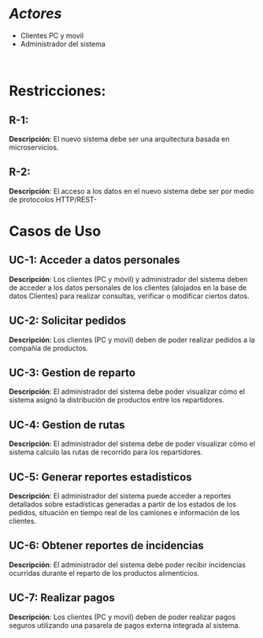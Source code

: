 
# ***Actores***

- Clientes PC y movil
- Administrador del sistema

<br>

# Restricciones:

## R-1: 
**Descripción**: El nuevo sistema debe ser una arquitectura basada en microservicios.

## R-2:  
**Descripción**: El acceso a los datos en el nuevo sistema debe ser por medio de protocolos HTTP/REST-
# Casos de Uso

## UC-1: Acceder a datos personales
**Descripción**: Los clientes (PC y móvil) y administrador del sistema deben de acceder a los datos personales de los clientes (alojados en la base de datos Clientes) para realizar consultas, verificar o modificar ciertos datos.

## UC-2: Solicitar pedidos
**Descripción**: Los clientes (PC y movil) deben de poder realizar pedidos a la compañía de productos.

## UC-3: Gestion de reparto
**Descripción**: El administrador del sistema debe poder visualizar cómo el sistema asignó la distribución de productos entre los repartidores.

## UC-4: Gestion de rutas
**Descripción**: El administrador del sistema debe de poder visualizar cómo el sistema calculo las rutas de recorrido para los repartidores.

## UC-5: Generar reportes estadisticos
**Descripción**: El administrador del sistema puede acceder a reportes detallados sobre estadísticas generadas a partir de los estados de los pedidos, situación en tiempo real de los camiones e información de los clientes.

## UC-6: Obtener reportes de incidencias
**Descripción**: El administrador del sistema debe poder recibir incidencias ocurridas durante el reparto de los productos alimenticios.

## UC-7: Realizar pagos
**Descripción**: Los clientes (PC y movil) deben de poder realizar pagos seguros utilizando una pasarela de pagos externa integrada al sistema.
